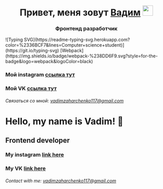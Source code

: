 <h1 align="center">Привет, меня зовут <a href="https://instagram/vadim__zakharchenko" target="_blank">Вадим</a> 
<img src="https://github.com/blackcater/blackcater/raw/main/images/Hi.gif" height="32"/></h1>
<h3 align="center">Фронтенд разработчик</h3>
![Typing SVG](https://readme-typing-svg.herokuapp.com?color=%2336BCF7&lines=Computer+science+student)](https://git.io/typing-svg)
[Webpack](https://img.shields.io/badge/webpack-%238DD6F9.svg?style=for-the-badge&logo=webpack&logoColor=black)

### Мой instagram [ссылка тут](https://instagram/vadim__zakharchenko)
### Мой VK [ссылка тут](https://vk.com/id226763322)

###### Связаться со мной: vadimzaharchenko117@gmail.com



# Hello, my name is Vadim! 👋
## Frontend developer
### My instagram [link here](https://instagram/vadim__zakharchenko)
### My VK [link here](https://vk.com/id226763322)

###### Contact with me: vadimzaharchenko117@gmail.com
